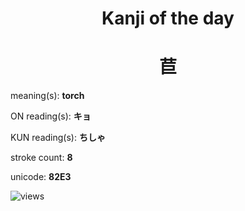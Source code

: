<h1 align="center">Kanji of the day</h1>
<h1 align="center">苣</h1>
<p align="left">meaning(s): <b>torch</b></p>
<p align="left">ON reading(s): <b>キョ</b></p>
<p align="left">KUN reading(s): <b>ちしゃ</b></p>
<p align="left">stroke count: <b>8</b></p>
<p align="left">unicode: <b>82E3</b></p>
<p align="left"><img src="https://komarev.com/ghpvc/?username=tristanwagner-kanjioftheday&label=Views&color=0e75b6&style=flat" alt="views"/></p>
